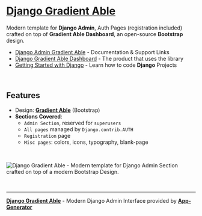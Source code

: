 # [Django Gradient Able](https://app-generator.dev/docs/products/django-libs/theme-gradient-able.html)

Modern template for **Django Admin**, Auth Pages (registration included) crafted on top of **Gradient Able Dashboard**, an open-source **Bootstrap** design.

- [Django Admin Gradient Able](https://app-generator.dev/docs/products/django-libs/theme-gradient-able.html) - Documentation & Support Links
- [Django Gradient Able Dashboard](https://app-generator.dev/product/gradient-able/django/) - The product that uses the library
- [Getting Started with Django](https://app-generator.dev/docs/technologies/django/index.html) - Learn how to code **Django** Projects

<br />

## **Features**

- Design: **[Gradient Able](https://app-generator.dev/docs/templates/bootstrap/gradient-able.html)** (Bootstrap)
- **Sections Covered**: 
  - `Admin Section`, reserved for `superusers`
  - `All pages` managed by `Django.contrib.AUTH`
  - `Registration` page
  - `Misc pages`: colors, icons, typography, blank-page 
  
<br />

![Django Gradient Able - Modern template for Django Admin Section crafted on top of a modern Bootstrap Design.](https://user-images.githubusercontent.com/51070104/171583187-c4ca1bef-b535-458e-9250-8d62ba1f5b30.png)

<br />

---
**[Django Gradient Able](https://app-generator.dev/docs/products/django-libs/theme-gradient-able.html)** - Modern Django Admin Interface provided by **[App-Generator](https://app-generator.dev)**
